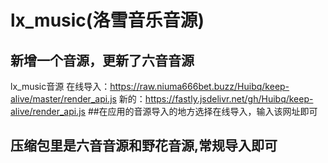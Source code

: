 # lx_music(洛雪音乐音源)

## 新增一个音源，更新了六音音源

lx_music音源
在线导入：https://raw.niuma666bet.buzz/Huibq/keep-alive/master/render_api.js
新的：https://fastly.jsdelivr.net/gh/Huibq/keep-alive/render_api.js
##在应用的音源导入的地方选择在线导入，输入该网址即可
## 压缩包里是六音音源和野花音源,常规导入即可
